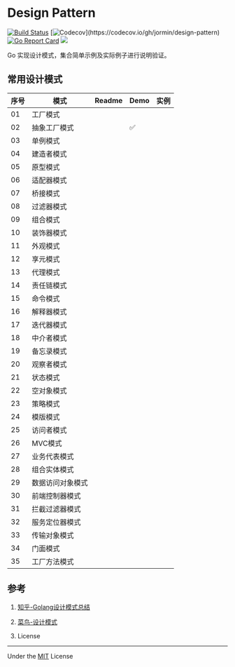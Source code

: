 Design Pattern
=====

[![Build Status](https://github.com/jormin/design-pattern/workflows/test/badge.svg?branch=master)](https://github.com/jormin/design-pattern/actions?query=workflow%3Atest)
[![Codecov](https://codecov.io/gh/jormin/design-pattern/branch/master/graph/badge.svg?)](https://codecov.io/gh/jormin/design-pattern)
[![Go Report Card](https://goreportcard.com/badge/github.com/jormin/design-pattern)](https://goreportcard.com/report/github.com/jormin/design-pattern)
[![](https://img.shields.io/badge/version-v1.0.0-success.svg)](https://github.com/jormin/design-pattern)

Go 实现设计模式，集合简单示例及实际例子进行说明验证。

常用设计模式
-----

| 序号 | 模式         | Readme | Demo | 实例 |
| ---- | ------------ | ------ | ---- | ---- |
| 01   | 工厂模式 |        |      |      |
| 02    | 抽象工厂模式 |        |   ✅   |      |
| 03   | 单例模式     |        |      |      |
| 04    | 建造者模式   |        |      |      |
| 05    | 原型模式   |        |      |      |
| 06    | 适配器模式   |        |      |      |
| 07    | 桥接模式   |        |      |      |
| 08    | 过滤器模式   |        |      |      |
| 09    | 组合模式     |        |      |      |
| 10    | 装饰器模式   |        |      |      |
| 11   | 外观模式   |        |      |      |
| 12   | 享元模式     |        |      |      |
| 13   | 代理模式     |        |      |      |
| 14   | 责任链模式   |        |      |      |
| 15   | 命令模式     |        |      |      |
| 16    | 解释器模式     |        |      |      |
| 17    | 迭代器模式     |        |      |      |
| 18   | 中介者模式     |        |      |      |
| 19   | 备忘录模式   |        |      |      |
| 20   | 观察者模式   |        |      |      |
| 21   | 状态模式     |        |      |      |
| 22   | 空对象模式     |        |      |      |
| 23   | 策略模式     |        |      |      |
| 24   | 模版模式     |        |      |      |
| 25   | 访问者模式     |        |      |      |
| 26   | MVC模式     |        |      |      |
| 27   | 业务代表模式     |        |      |      |
| 28   | 组合实体模式     |        |      |      |
| 29   | 数据访问对象模式     |        |      |      |
| 30   | 前端控制器模式     |        |      |      |
| 31   | 拦截过滤器模式     |        |      |      |
| 32   | 服务定位器模式     |        |      |      |
| 33   | 传输对象模式     |        |      |      |
| 34   | 门面模式     |        |      |      |
| 35    | 工厂方法模式 |        |      |      |

参考
-----

1. [知乎-Golang设计模式总结](https://zhuanlan.zhihu.com/p/437626980)
2. [菜鸟-设计模式](https://www.runoob.com/design-pattern/design-pattern-tutorial.html)

3. License
-------

Under the [MIT](./LICENSE) License